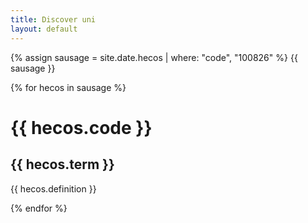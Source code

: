 ```yaml
---
title: Discover uni
layout: default
--- 
```


{% assign sausage = site.date.hecos | where: "code", "100826" %}
{{ sausage }}

{% for hecos in sausage %}

 <h1>  {{ hecos.code }} </h1>
  <h2> {{ hecos.term }} </h2>
  <p> {{ hecos.definition }} </p>

{% endfor %}

